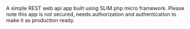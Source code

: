 A simple REST web api app built using SLIM php micro framework.
Please note this app is not secured, needs authorization and authentication to make it as production ready.
